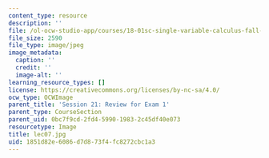 ```yaml
---
content_type: resource
description: ''
file: /ol-ocw-studio-app/courses/18-01sc-single-variable-calculus-fall-2010/1851d82e6086d7d873f4fc8272cbc1a3_lec07.jpg
file_size: 2590
file_type: image/jpeg
image_metadata:
  caption: ''
  credit: ''
  image-alt: ''
learning_resource_types: []
license: https://creativecommons.org/licenses/by-nc-sa/4.0/
ocw_type: OCWImage
parent_title: 'Session 21: Review for Exam 1'
parent_type: CourseSection
parent_uid: 0bc7f9cd-2fd4-5990-1983-2c45df40e073
resourcetype: Image
title: lec07.jpg
uid: 1851d82e-6086-d7d8-73f4-fc8272cbc1a3
---
```

